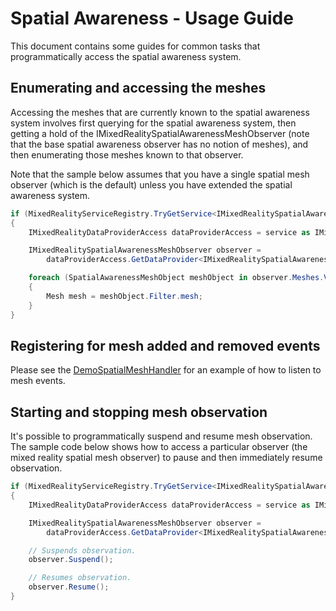 # Spatial Awareness - Usage Guide

This document contains some guides for common tasks that programmatically access the spatial awareness system.

## Enumerating and accessing the meshes

Accessing the meshes that are currently known to the spatial awareness system involves first querying
for the spatial awareness system, then getting a hold of the IMixedRealitySpatialAwarenessMeshObserver
(note that the base spatial awareness observer has no notion of meshes), and then enumerating those
meshes known to that observer.

Note that the sample below assumes that you have a single spatial mesh observer (which is the default)
unless you have extended the spatial awareness system.

```C#
if (MixedRealityServiceRegistry.TryGetService<IMixedRealitySpatialAwarenessSystem>(out var service))
{
    IMixedRealityDataProviderAccess dataProviderAccess = service as IMixedRealityDataProviderAccess;

    IMixedRealitySpatialAwarenessMeshObserver observer =
        dataProviderAccess.GetDataProvider<IMixedRealitySpatialAwarenessMeshObserver>();

    foreach (SpatialAwarenessMeshObject meshObject in observer.Meshes.Values)
    {
        Mesh mesh = meshObject.Filter.mesh;
    }
}
```

## Registering for mesh added and removed events

Please see the [DemoSpatialMeshHandler](https://github.com/microsoft/MixedRealityToolkit-Unity/blob/mrtk_development/Assets/MixedRealityToolkit.Examples/Demos/SpatialAwareness/Scripts/DemoSpatialMeshHandler.cs)
for an example of how to listen to mesh events.

## Starting and stopping mesh observation

It's possible to programmatically suspend and resume mesh observation. The sample code below shows
how to access a particular observer (the mixed reality spatial mesh observer) to pause and then
immediately resume observation.

```C#
if (MixedRealityServiceRegistry.TryGetService<IMixedRealitySpatialAwarenessSystem>(out var service))
{
    IMixedRealityDataProviderAccess dataProviderAccess = service as IMixedRealityDataProviderAccess;

    IMixedRealitySpatialAwarenessMeshObserver observer =
        dataProviderAccess.GetDataProvider<IMixedRealitySpatialAwarenessMeshObserver>();

    // Suspends observation.
    observer.Suspend();

    // Resumes observation.
    observer.Resume();
}
```
